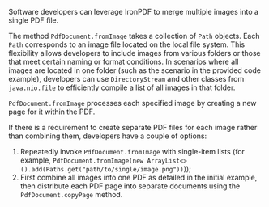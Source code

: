 Software developers can leverage IronPDF to merge multiple images into a single PDF file.

The method `PdfDocument.fromImage` takes a collection of `Path` objects. Each `Path` corresponds to an image file located on the local file system. This flexibility allows developers to include images from various folders or those that meet certain naming or format conditions. In scenarios where all images are located in one folder (such as the scenario in the provided code example), developers can use `DirectoryStream` and other classes from `java.nio.file` to efficiently compile a list of all images in that folder.

`PdfDocument.fromImage` processes each specified image by creating a new page for it within the PDF.

If there is a requirement to create separate PDF files for each image rather than combining them, developers have a couple of options:

1. Repeatedly invoke `PdfDocument.fromImage` with single-item lists (for example, `PdfDocument.fromImage(new ArrayList<>().add(Paths.get("path/to/single/image.png"))`));
2. First combine all images into one PDF as detailed in the initial example, then distribute each PDF page into separate documents using the `PdfDocument.copyPage` method.